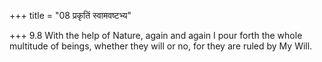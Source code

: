 +++
title = "08 प्रकृतिं स्वामवष्टभ्य"

+++
9.8 With the help of Nature, again and again I pour forth the whole
multitude of beings, whether they will or no, for they are ruled by My
Will.
